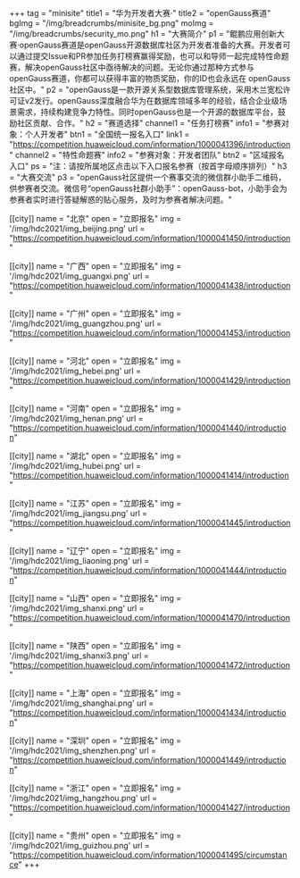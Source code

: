 +++
tag = "minisite"
title1 = "华为开发者大赛·"
title2 = "openGauss赛道"
bgImg = "/img/breadcrumbs/minisite_bg.png"
moImg = "/img/breadcrumbs/security_mo.png"
h1 = "大赛简介"
p1 = "鲲鹏应用创新大赛·openGauss赛道是openGauss开源数据库社区为开发者准备的大赛。开发者可以通过提交Issue和PR参加任务打榜赛赢得奖励，也可以和导师一起完成特性命题赛，解决openGauss社区中亟待解决的问题。无论你通过那种方式参与openGauss赛道，你都可以获得丰富的物质奖励，你的ID也会永远在 openGauss社区中。"
p2 = "openGauss是一款开源关系型数据库管理系统，采用木兰宽松许可证v2发行。openGauss深度融合华为在数据库领域多年的经验，结合企业级场景需求，持续构建竞争力特性。同时openGauss也是一个开源的数据库平台，鼓励社区贡献、合作。"
h2 = "赛道选择"
channel1 = "任务打榜赛"
info1 = "参赛对象：个人开发者"
btn1 = "全国统一报名入口"
link1 = "https://competition.huaweicloud.com/information/1000041396/introduction"
channel2 = "特性命题赛"
info2 = "参赛对象：开发者团队"
btn2 = "区域报名入口"
ps = "注：请按所属地区点击以下入口报名参赛（按首字母顺序排列）"
h3 = "大赛交流"
p3 = "openGauss社区提供一个赛事交流的微信群小助手二维码，供参赛者交流。微信号“openGauss社群小助手”：openGauss-bot，小助手会为参赛者实时进行答疑解惑的贴心服务，及时为参赛者解决问题。"

[[city]]
name = "北京"
open = "立即报名"
img = '/img/hdc2021/img_beijing.png'
url = "https://competition.huaweicloud.com/information/1000041450/introduction"

[[city]]
name = "广西"
open = "立即报名"
img = '/img/hdc2021/img_guangxi.png'
url = "https://competition.huaweicloud.com/information/1000041438/introduction"

[[city]]
name = "广州"
open = "立即报名"
img = '/img/hdc2021/img_guangzhou.png'
url = "https://competition.huaweicloud.com/information/1000041453/introduction"

[[city]]
name = "河北"
open = "立即报名"
img = '/img/hdc2021/img_hebei.png'
url = "https://competition.huaweicloud.com/information/1000041429/introduction"

[[city]]
name = "河南"
open = "立即报名"
img = '/img/hdc2021/img_henan.png'
url = "https://competition.huaweicloud.com/information/1000041440/introduction"

[[city]]
name = "湖北"
open = "立即报名"
img = '/img/hdc2021/img_hubei.png'
url = "https://competition.huaweicloud.com/information/1000041414/introduction"

[[city]]
name = "江苏"
open = "立即报名"
img = '/img/hdc2021/img_jiangsu.png'
url = "https://competition.huaweicloud.com/information/1000041445/introduction"

[[city]]
name = "辽宁"
open = "立即报名"
img = '/img/hdc2021/img_liaoning.png'
url = "https://competition.huaweicloud.com/information/1000041444/introduction"

[[city]]
name = "山西"
open = "立即报名"
img = '/img/hdc2021/img_shanxi.png'
url = "https://competition.huaweicloud.com/information/1000041470/introduction"

[[city]]
name = "陕西"
open = "立即报名"
img = '/img/hdc2021/img_shanxi3.png'
url = "https://competition.huaweicloud.com/information/1000041472/introduction"

[[city]]
name = "上海"
open = "立即报名"
img = '/img/hdc2021/img_shanghai.png'
url = "https://competition.huaweicloud.com/information/1000041434/introduction"

[[city]]
name = "深圳"
open = "立即报名"
img = '/img/hdc2021/img_shenzhen.png'
url = "https://competition.huaweicloud.com/information/1000041449/introduction"

[[city]]
name = "浙江"
open = "立即报名"
img = '/img/hdc2021/img_hangzhou.png'
url = "https://competition.huaweicloud.com/information/1000041427/introduction"

[[city]]
name = "贵州"
open = "立即报名"
img = '/img/hdc2021/img_guizhou.png'
url = "https://competition.huaweicloud.com/information/1000041495/circumstance"
+++